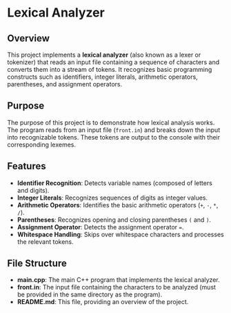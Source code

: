 # Lexical Analyzer

## Overview

This project implements a **lexical analyzer** (also known as a lexer or tokenizer) that reads an input file containing a sequence of characters and converts them into a stream of tokens. It recognizes basic programming constructs such as identifiers, integer literals, arithmetic operators, parentheses, and assignment operators.

## Purpose

The purpose of this project is to demonstrate how lexical analysis works. The program reads from an input file (`front.in`) and breaks down the input into recognizable tokens. These tokens are output to the console with their corresponding lexemes.

## Features

- **Identifier Recognition**: Detects variable names (composed of letters and digits).
- **Integer Literals**: Recognizes sequences of digits as integer values.
- **Arithmetic Operators**: Identifies the basic arithmetic operators (`+`, `-`, `*`, `/`).
- **Parentheses**: Recognizes opening and closing parentheses `(` and `)`.
- **Assignment Operator**: Detects the assignment operator `=`.
- **Whitespace Handling**: Skips over whitespace characters and processes the relevant tokens.

## File Structure

- **main.cpp**: The main C++ program that implements the lexical analyzer.
- **front.in**: The input file containing the characters to be analyzed (must be provided in the same directory as the program).
- **README.md**: This file, providing an overview of the project.
